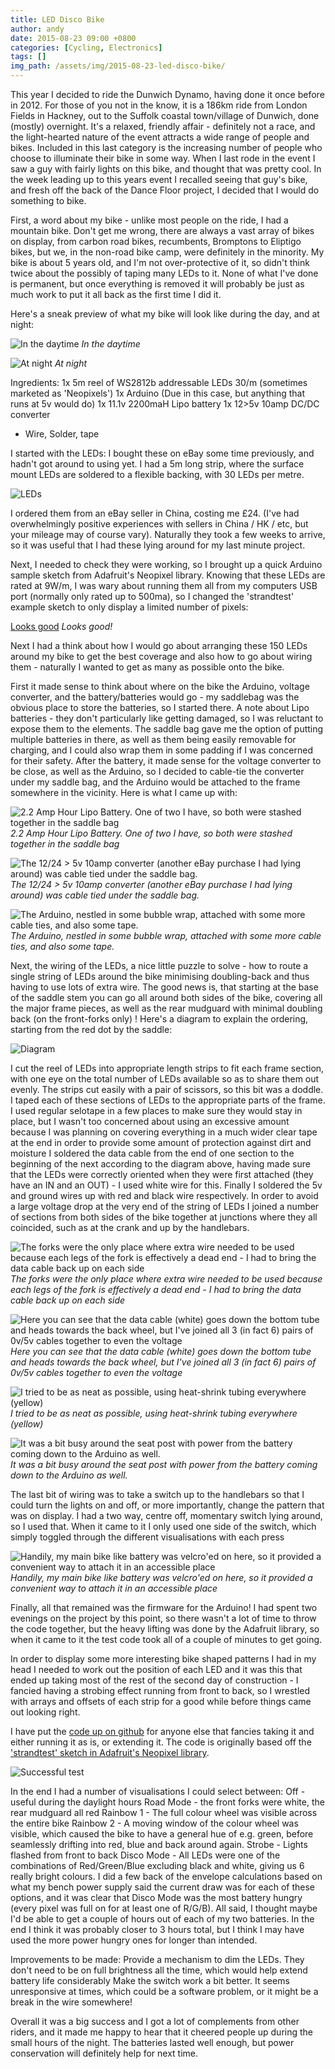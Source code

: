 ```yaml
---
title: LED Disco Bike
author: andy
date: 2015-08-23 09:00 +0800
categories: [Cycling, Electronics]
tags: []
img_path: /assets/img/2015-08-23-led-disco-bike/
---
```


This year I decided to ride the Dunwich Dynamo, having done it once before in 2012. For those of you not in the know, it is a 186km ride from London Fields in Hackney, out to the Suffolk coastal town/village of Dunwich, done (mostly) overnight. It's a relaxed, friendly affair - definitely not a race, and the light-hearted nature of the event attracts a wide range of people and bikes. Included in this last category is the increasing number of people who choose to illuminate their bike in some way.
When I last rode in the event I saw a guy with fairly lights on this bike, and thought that was pretty cool. In the week leading up to this years event I recalled seeing that guy's bike, and fresh off the back of the Dance Floor project, I decided that I would do something to bike.

First, a word about my bike - unlike most people on the ride, I had a mountain bike. Don't get me wrong, there are always a vast array of bikes on display, from carbon road bikes, recumbents, Bromptons to Eliptigo bikes, but we, in the non-road bike camp, were definitely in the minority.
My bike is about 5 years old, and I'm not over-protective of it, so didn't think twice about the possibly of taping many LEDs to it. None of what I've done is permanent, but once everything is removed it will probably be just as much work to put it all back as the first time I did it.

Here's a sneak preview of what my bike will look like during the day, and at night:

![In the daytime](led-disco-bike-light.jpg)
_In the daytime_

![At night](led-disco-bike-dark.jpg)
_At night_

Ingredients:
1x 5m reel of WS2812b addressable LEDs 30/m (sometimes marketed as 'Neopixels')
1x Arduino (Due in this case, but anything that runs at 5v would do)
1x 11.1v 2200maH Lipo battery
1x 12>5v 10amp DC/DC converter
+ Wire, Solder, tape


I started with the LEDs: I bought these on eBay some time previously, and hadn't got around to using yet. I had a 5m long strip, where the surface mount LEDs are soldered to a flexible backing, with 30 LEDs per metre.

![LEDs](led-disco-bike-led-strips.jpg)

I ordered them from an eBay seller in China, costing me £24. (I've had overwhelmingly positive experiences with sellers in China / HK / etc, but your mileage may of course vary). Naturally they took a few weeks to arrive, so it was useful that I had these lying around for my last minute project. 

Next, I needed to check they were working, so I brought up a quick Arduino sample sketch from Adafruit's Neopixel library. Knowing that these LEDs are rated at 9W/m, I was wary about running them all from my computers USB port (normally only rated up to 500ma), so I changed the 'strandtest' example sketch to only display a limited number of pixels:


[Looks good](led-disco-bike-testing.jpg)
_Looks good!_

Next I had a think about how I would go about arranging these 150 LEDs around my bike to get the best coverage and also how to go about wiring them - naturally I wanted to get as many as possible onto the bike.

First it made sense to think about where on the bike the Arduino, voltage converter, and the battery/batteries would go - my saddlebag was the obvious place to store the batteries, so I started there. A note about Lipo batteries - they don't particularly like getting damaged, so I was reluctant to expose them to the elements. The saddle bag gave me the option of putting multiple batteries in there, as well as them being easily removable for charging, and I could also wrap them in some padding if I was concerned for their safety. After the battery, it made sense for the voltage converter to be close, as well as the Arduino, so I decided to cable-tie the converter under my saddle bag, and the Arduino would be attached to the frame somewhere in the vicinity. Here is what I came up with:

![2.2 Amp Hour Lipo Battery. One of two I have, so both were stashed together in the saddle bag](led-disco-bike-battery.jpg)
_2.2 Amp Hour Lipo Battery. One of two I have, so both were stashed together in the saddle bag_

![The 12/24 > 5v 10amp converter (another eBay purchase I had lying around) was cable tied under the saddle bag.](led-disco-bike-5v-regulator.jpg)
_The 12/24 > 5v 10amp converter (another eBay purchase I had lying around) was cable tied under the saddle bag._

![The Arduino, nestled in some bubble wrap, attached with some more cable ties, and also some tape.](led-disco-bike-arduino.jpg)
_The Arduino, nestled in some bubble wrap, attached with some more cable ties, and also some tape._

Next, the wiring of the LEDs, a nice little puzzle to solve - how to route a single string of LEDs around the bike minimising doubling-back and thus having to use lots of extra wire.
The good news is, that starting at the base of the saddle stem you can go all around both sides of the bike, covering all the major frame pieces, as well as the rear mudguard with minimal doubling back (on the front-forks only) ! Here's a diagram to explain the ordering, starting from the red dot by the saddle:

![Diagram](led-disco-bike-diagram.png)

I cut the reel of LEDs into appropriate length strips to fit each frame section, with one eye on the total number of LEDs available so as to share them out evenly. The strips cut easily with a pair of scissors, so this bit was a doddle.
I taped each of these sections of LEDs to the appropriate parts of the frame. I used regular selotape in a few places to make sure they would stay in place, but I wasn't too concerned about using an excessive amount because I was planning on covering everything in a much wider clear tape at the end in order to provide some amount of protection against dirt and moisture
I soldered the data cable from the end of one section to the beginning of the next according to the diagram above, having made sure that the LEDs were correctly oriented when they were first attached (they have an IN and an OUT) - I used white wire for this.
Finally I soldered the 5v and ground wires up with red and black wire respectively. In order to avoid a large voltage drop at the very end of the string of LEDs I joined a number of sections from both sides of the bike together at junctions where they all coincided, such as at the crank and up by the handlebars.


![The forks were the only place where extra wire needed to be used because each legs of the fork is effectively a dead end - I had to bring the data cable back up on each side](led-disco-bike-front-forks.jpg)
_The forks were the only place where extra wire needed to be used because each legs of the fork is effectively a dead end - I had to bring the data cable back up on each side_

![Here you can see that the data cable (white) goes down the bottom tube and heads towards the back wheel, but I've joined all 3 (in fact 6) pairs of 0v/5v cables together to even the voltage](led-disco-bike-crank.jpg)
_Here you can see that the data cable (white) goes down the bottom tube and heads towards the back wheel, but I've joined all 3 (in fact 6) pairs of 0v/5v cables together to even the voltage_

![I tried to be as neat as possible, using heat-shrink tubing everywhere (yellow)](led-disco-bike-crossbar.jpg)
_I tried to be as neat as possible, using heat-shrink tubing everywhere (yellow)_

![It was a bit busy around the seat post with power from the battery coming down to the Arduino as well.](led-disco-bike-seatpost.jpg)
_It was a bit busy around the seat post with power from the battery coming down to the Arduino as well._

The last bit of wiring was to take a switch up to the handlebars so that I could turn the lights on and off, or more importantly, change the pattern that was on display. I had a two way, centre off, momentary switch lying around, so I used that. When it came to it I only used one side of the switch, which simply toggled through the different visualisations with each press

![Handily, my main bike like battery was velcro'ed on here, so it provided a convenient way to attach it in an accessible place](led-disco-bike-switch.jpg)
_Handily, my main bike like battery was velcro'ed on here, so it provided a convenient way to attach it in an accessible place_

Finally, all that remained was the firmware for the Arduino!
I had spent two evenings on the project by this point, so there wasn't a lot of time to throw the code together, but the heavy lifting was done by the Adafruit library, so when it came to it the test code took all of a couple of minutes to get going.

In order to display some more interesting bike shaped patterns I had in my head I needed to work out the position of each LED and it was this that ended up taking most of the rest of the second day of construction - I fancied having a strobing effect running from front to back, so I wrestled with arrays and offsets of each strip for a good while before things came out looking right.

I have put the [code up on github](https://github.com/fraz3alpha/led-disco-bike) for anyone else that fancies taking it and either running it as is, or extending it. The code is originally based off the ['strandtest' sketch in Adafruit's Neopixel library](https://github.com/adafruit/Adafruit_NeoPixel/blob/master/examples/strandtest/strandtest.ino).

![Successful test](led-disco-bike-testing.jpg)


In the end I had a number of visualisations I could select between:
Off - useful during the daylight hours
Road Mode - the front forks were white, the rear mudguard all red
Rainbow 1 - The full colour wheel was visible across the entire bike
Rainbow 2 - A moving window of the colour wheel was visible, which caused the bike to have a general hue of e.g. green, before seamlessly drifting into red, blue and back around again.
Strobe - Lights flashed from front to back
Disco Mode - All LEDs were one of the combinations of Red/Green/Blue excluding black and white, giving us 6 really bright colours.
I did a few back of the envelope calculations based on what my bench power supply said the current draw was for each of these options, and it was clear that Disco Mode was the most battery hungry (every pixel was full on for at least one of R/G/B). All said, I thought maybe I'd be able to get a couple of hours out of each of my two batteries.
In the end I think it was probably closer to 3 hours total, but I think I may have used the more power hungry ones for longer than intended.

Improvements to be made:
Provide a mechanism to dim the LEDs. They don't need to be on full brightness all the time, which would help extend battery life considerably
Make the switch work a bit better. It seems unresponsive at times, which could be a software problem, or it might be a break in the wire somewhere!

Overall it was a big success and I got a lot of complements from other riders, and it made me happy to hear that it cheered people up during the small hours of the night. The batteries lasted well enough, but power conservation will definitely help for next time.